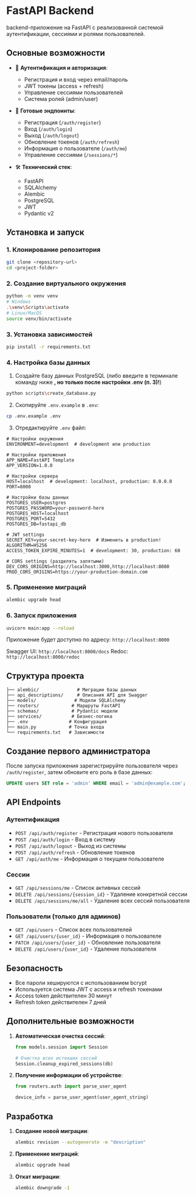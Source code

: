 # FastAPI Backend

backend-приложение на FastAPI с реализованной системой аутентификации, сессиями и ролями пользователей.

## Основные возможности

- 🔐 **Аутентификация и авторизация**:
  - Регистрация и вход через email/пароль
  - JWT токены (access + refresh)
  - Управление сессиями пользователей
  - Система ролей (admin/user)

- 📝 **Готовые эндпоинты**:
  - Регистрация (`/auth/register`)
  - Вход (`/auth/login`)
  - Выход (`/auth/logout`)
  - Обновление токенов (`/auth/refresh`)
  - Информация о пользователе (`/auth/me`)
  - Управление сессиями (`/sessions/*`)

- 🛠 **Технический стек**:
  - FastAPI
  - SQLAlchemy
  - Alembic
  - PostgreSQL
  - JWT
  - Pydantic v2

## Установка и запуск

### 1. Клонирование репозитория

```bash
git clone <repository-url>
cd <project-folder>
```

### 2. Создание виртуального окружения

```bash
python -m venv venv
# Windows
.\venv\Scripts\activate
# Linux/MacOS
source venv/bin/activate
```

### 3. Установка зависимостей

```bash
pip install -r requirements.txt
```

### 4. Настройка базы данных

1. Создайте базу данных PostgreSQL (либо введите в терминале команду ниже **, но только после настройки .env (п. 3)!**)

```bash
python scripts\create_database.py
```

2. Скопируйте `.env.example` в `.env`:
```bash
cp .env.example .env
```
3. Отредактируйте `.env` файл:
```env
# Настройки окружения
ENVIRONMENT=development  # development или production

# Настройки приложения
APP_NAME=FastAPI Template
APP_VERSION=1.0.0

# Настройки сервера
HOST=localhost  # development: localhost, production: 0.0.0.0
PORT=8000

# Настройки базы данных
POSTGRES_USER=postgres
POSTGRES_PASSWORD=your-password-here
POSTGRES_HOST=localhost
POSTGRES_PORT=5432
POSTGRES_DB=fastapi_db

# JWT settings
SECRET_KEY=your-secret-key-here  # Изменить в production!
ALGORITHM=HS256
ACCESS_TOKEN_EXPIRE_MINUTES=1  # development: 30, production: 60

# CORS settings (разделять запятыми)
DEV_CORS_ORIGINS=http://localhost:3000,http://localhost:8080
PROD_CORS_ORIGINS=https://your-production-domain.com
```

### 5. Применение миграций

```bash
alembic upgrade head
```

### 6. Запуск приложения

```bash
uvicorn main:app --reload
```

Приложение будет доступно по адресу: `http://localhost:8000`

Swagger UI: `http://localhost:8000/docs`
Redoc: `http://localhost:8000/redoc`

## Структура проекта

```
├── alembic/              # Миграции базы данных
├── api_descriptions/     # Описания API для Swagger
├── models/              # Модели SQLAlchemy
├── routers/            # Маршруты FastAPI
├── schemas/            # Pydantic модели
├── services/           # Бизнес-логика
├── .env               # Конфигурация
├── main.py            # Точка входа
└── requirements.txt   # Зависимости
```

## Создание первого администратора

После запуска приложения зарегистрируйте пользователя через `/auth/register`, затем обновите его роль в базе данных:

```sql
UPDATE users SET role = 'admin' WHERE email = 'admin@example.com';
```

## API Endpoints

### Аутентификация

- `POST /api/auth/register` - Регистрация нового пользователя
- `POST /api/auth/login` - Вход в систему
- `POST /api/auth/logout` - Выход из системы
- `POST /api/auth/refresh` - Обновление токенов
- `GET /api/auth/me` - Информация о текущем пользователе

### Сессии

- `GET /api/sessions/me` - Список активных сессий
- `DELETE /api/sessions/{session_id}` - Удаление конкретной сессии
- `DELETE /api/sessions/me/all` - Удаление всех сессий пользователя

### Пользователи (только для админов)

- `GET /api/users` - Список всех пользователей
- `GET /api/users/{user_id}` - Информация о пользователе
- `PATCH /api/users/{user_id}` - Обновление пользователя
- `DELETE /api/users/{user_id}` - Удаление пользователя

## Безопасность

- Все пароли хешируются с использованием bcrypt
- Используется система JWT с access и refresh токенами
- Access token действителен 30 минут
- Refresh token действителен 7 дней

## Дополнительные возможности

1. **Автоматическая очистка сессий**:
   ```python
   from models.session import Session
   
   # Очистка всех истекших сессий
   Session.cleanup_expired_sessions(db)
   ```

2. **Получение информации об устройстве**:
   ```python
   from routers.auth import parse_user_agent
   
   device_info = parse_user_agent(user_agent_string)
   ```

## Разработка

1. **Создание новой миграции**:
   ```bash
   alembic revision --autogenerate -m "description"
   ```

2. **Применение миграций**:
   ```bash
   alembic upgrade head
   ```

3. **Откат миграции**:
   ```bash
   alembic downgrade -1
   ```
